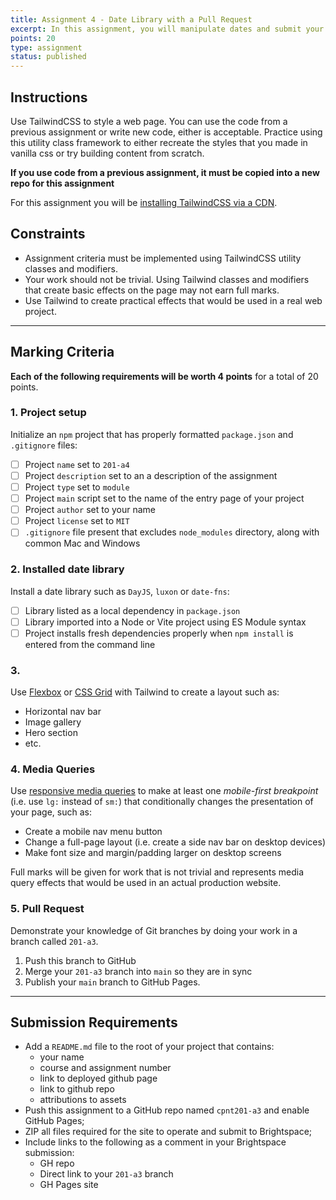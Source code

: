 ```yaml
---
title: Assignment 4 - Date Library with a Pull Request
excerpt: In this assignment, you will manipulate dates and submit your code in a Pull Request.
points: 20
type: assignment
status: published
---
```


## Instructions

Use TailwindCSS to style a web page. You can use the code from a previous assignment or write new code, either is acceptable. Practice using this utility class framework to either recreate the styles that you made in vanilla css or try building content from scratch.

**If you use code from a previous assignment, it must be copied into a new repo for this assignment**

For this assignment you will be [installing TailwindCSS via a CDN](https://tailwindcss.com/docs/installation/play-cdn).

## Constraints
- Assignment criteria must be implemented using TailwindCSS utility classes and modifiers.
- Your work should not be trivial. Using Tailwind classes and modifiers that create basic effects on the page may not earn full marks.
- Use Tailwind to create practical effects that would be used in a real web project. 

---

## Marking Criteria
**Each of the following requirements will be worth 4 points** for a total of 20 points.

### 1. Project setup
Initialize an `npm` project that has properly formatted `package.json` and `.gitignore` files:
- [ ] Project `name` set to `201-a4`
- [ ] Project `description` set to an a description of the assignment
- [ ] Project `type` set to `module`
- [ ] Project `main` script set to the name of the entry page of your project
- [ ] Project `author` set to your name
- [ ] Project `license` set to `MIT`
- [ ] `.gitignore` file present that excludes `node_modules` directory, along with common Mac and Windows

### 2. Installed date library
Install a date library such as `DayJS`, `luxon` or `date-fns`:
- [ ] Library listed as a local dependency in `package.json`
- [ ] Library imported into a Node or Vite project using ES Module syntax
- [ ] Project installs fresh dependencies properly when `npm install` is entered from the command line

### 3. 
Use [Flexbox](https://tailwindcss.com/docs/flex) or [CSS Grid](https://tailwindcss.com/docs/grid-template-columns) with Tailwind to create a layout such as:
- Horizontal nav bar
- Image gallery
- Hero section
- etc.

### 4. Media Queries
Use [responsive media queries](https://tailwindcss.com/docs/responsive-design) to make at least one _mobile-first breakpoint_ (i.e. use `lg:` instead of `sm:`) that conditionally changes the presentation of your page, such as:
- Create a mobile nav menu button
- Change a full-page layout (i.e. create a side nav bar on desktop devices)
- Make font size and margin/padding larger on desktop screens

Full marks will be given for work that is not trivial and represents media query effects that would be used in an actual production website.

### 5. Pull Request
Demonstrate your knowledge of Git branches by doing your work in a branch called `201-a3`.
1. Push this branch to GitHub
2. Merge your `201-a3` branch into `main` so they are in sync
3. Publish your `main` branch to GitHub Pages.

---
## Submission Requirements
- Add a `README.md` file to the root of your project that contains:
    - your name
    - course and assignment number
    - link to deployed github page
    - link to github repo
    - attributions to assets
- Push this assignment to a GitHub repo named `cpnt201-a3` and enable GitHub Pages;
- ZIP all files required for the site to operate and submit to Brightspace;
- Include links to the following as a comment in your Brightspace submission:
  - GH repo
  - Direct link to your `201-a3` branch
  - GH Pages site
